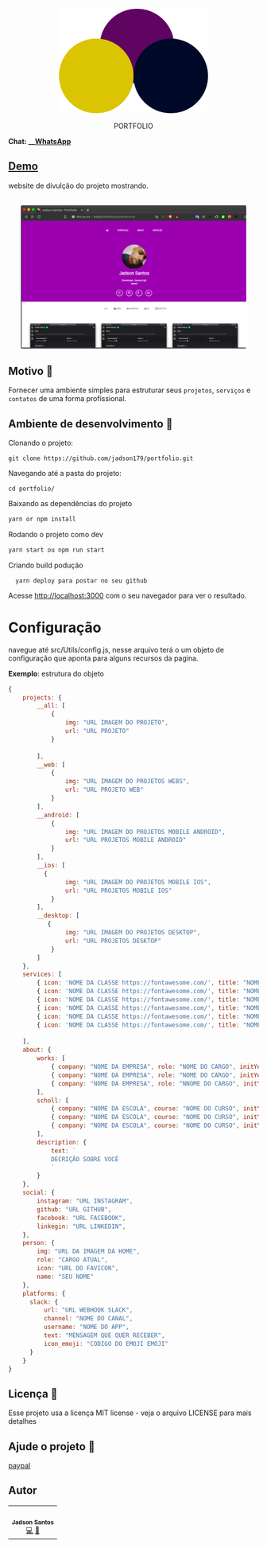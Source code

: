 

<p align="center">
<img src="img/logo.svg" 
width="300"
>
</p>

<p align="center">
PORTFOLIO 
</p>


**Chat: __[WhatsApp](https://api.whatsapp.com/send?phone=5548999328092)**




## [Demo](https://jadsonsantos.com)

website de divulção do projeto mostrando.

<div align="center">
  <br>
    <img src="img/portfolio.svg" alt="Screenshot1" width="90%">
  <br>
</div>


## Motivo 🤔

Fornecer uma ambiente simples para estruturar seus `projetos`, `serviços` e `contatos` de uma forma profissional.

## Ambiente de desenvolvimento 🚀


Clonando o projeto:

```
git clone https://github.com/jadson179/portfolio.git
```

Navegando até a pasta do projeto:

```
cd portfolio/
```

Baixando as dependências do projeto

```bash
yarn or npm install 
```

Rodando o projeto como dev

```bash
yarn start ou npm run start 
```

Criando build podução

```
  yarn deploy para postar no seu github

```

Acesse [http://localhost:3000](http://localhost:3000) com o seu navegador para ver o resultado.

# Configuração 

navegue até src/Utils/config.js, nesse arquivo terá o um objeto de configuração que aponta para alguns recursos da pagina.

**Exemplo**: estrutura do objeto

```js
{  
    projects: {
        __all: [
            {
                img: "URL IMAGEM DO PROJETO",
                url: "URL PROJETO"
            }
            
        ],
        __web: [
            {
                img: "URL IMAGEM DO PROJETOS WEBS",
                url: "URL PROJETO WEB"
            }
        ],
        __android: [
            {
                img: "URL IMAGEM DO PROJETOS MOBILE ANDROID",
                url: "URL PROJETOS MOBILE ANDROID"
            }
        ],
        __ios: [
          {
                img: "URL IMAGEM DO PROJETOS MOBILE IOS",
                url: "URL PROJETOS MOBILE IOS"
            }
        ],
        __desktop: [
           {
                img: "URL IMAGEM DO PROJETOS DESKTOP",
                url: "URL PROJETOS DESKTOP"
            }
        ]
    },
    services: [
        { icon: 'NOME DA CLASSE https://fontawesome.com/', title: "NOME SERVIÇO",  description: "DESCRIÇÃO DO SERVIÇO"},
        { icon: 'NOME DA CLASSE https://fontawesome.com/', title: "NOME SERVIÇO" , description: "DESCRIÇÃO DO SERVIÇO"},
        { icon: 'NOME DA CLASSE https://fontawesome.com/', title: "NOME SERVIÇO" , description: "DESCRIÇÃO DO SERVIÇO"},
        { icon: 'NOME DA CLASSE https://fontawesome.com/', title: "NOME SERVIÇO" , description: "DESCRIÇÃO DO SERVIÇO"},
        { icon: 'NOME DA CLASSE https://fontawesome.com/', title: "NOME SERVIÇO" , description: "DESCRIÇÃO DO SERVIÇO"},
        { icon: 'NOME DA CLASSE https://fontawesome.com/', title: "NOME SERVIÇO" , description: "DESCRIÇÃO DO SERVIÇO"},

    ],
    about: {
        works: [
            { company: "NOME DA EMPRESA", role: "NOME DO CARGO", initYear: "DATA DE INICIO", exitYear: "DATA FIM" },
            { company: "NOME DA EMPRESA", role: "NOME DO CARGO", initYear: "DATA DE INICIO", exitYear: "DATA FIM" },
            { company: "NOME DA EMPRESA", role: "NNOME DO CARGO", initYear: "DATA DE INICIO", exitYear: "DATA FIM" },
        ],
        scholl: [
            { company: "NOME DA ESCOLA", course: "NOME DO CURSO", initYear: "DATA DE INICIO", exitYear: "DATA FIM"  },
            { company: "NOME DA ESCOLA", course: "NOME DO CURSO", initYear: "DATA DE INICIO", exitYear: "DATA FIM"  },
            { company: "NOME DA ESCOLA", course: "NOME DO CURSO", initYear: "DATA DE INICIO", exitYear: "DATA FIM"  }
        ],
        description: {
            text: `
            DECRIÇÃO SOBRE VOCÊ
            `
        }
    },
    social: {
        instagram: "URL INSTAGRAM",
        github: "URL GITHUB",
        facebook: "URL FACEBOOK",
        linkegin: "URL LINKEDIN",
    },
    person: {
        img: "URL DA IMAGEM DA HOME",
        role: "CARGO ATUAL",
        icon: "URL DO FAVICON",
        name: "SEU NOME"
    },
    platforms: {
      slack: {
          url: "URL WEBHOOK SLACK",
          channel: "NOME DO CANAL",
          username: "NOME DO APP",
          text: "MENSAGEM QUE QUER RECEBER",
          icon_emoji: "CODIGO DO EMOJI EMOJI" 
      }
    }
}
```


## Licença 📝

Esse projeto usa a licença MIT license - veja o arquivo LICENSE para mais detalhes

## Ajude o projeto 🤝

[paypal](https://www.paypal.com/cgi-bin/webscr?cmd=_donations&business=TQ2QEYCNZNH7C&currency_code=BRL&source=url)

## Autor
<table>
  <tr>
    <td align="center"><a href="https://github.com/jasdson179"><img src="https://avatars0.githubusercontent.com/u/42282908?s=460&u=79ce909209ebf14da91a2d2517c9b0f9e378a4e1&v=4" width="100px;" alt=""/><br /><sub><b>Jadson Santos</b></sub></a><br /><a href="https://github.com/jadson179/portfolio/commits?author=jadson179" title="Code">💻</a> <a href="#devarthurribeiro" title="Design">🎨</a></td>
  <tr>
</table>
